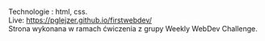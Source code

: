 Technologie : html, css.
<br>Live: https://pglejzer.github.io/firstwebdev/
<br>Strona wykonana w ramach ćwiczenia z grupy Weekly WebDev Challenge.
